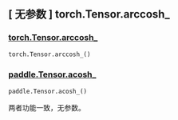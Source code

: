 ## [ 无参数 ] torch.Tensor.arccosh_

### [torch.Tensor.arccosh_](https://pytorch.org/docs/stable/generated/torch.Tensor.arccosh_.html)

```python
torch.Tensor.arccosh_()
```

### [paddle.Tensor.acosh_]()

```python
paddle.Tensor.acosh_()
```

两者功能一致，无参数。
